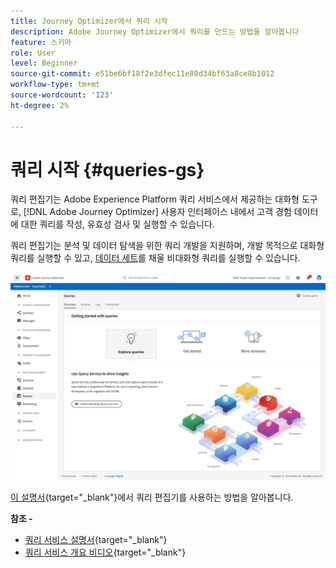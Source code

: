 ```yaml
---
title: Journey Optimizer에서 쿼리 시작
description: Adobe Journey Optimizer에서 쿼리를 만드는 방법을 알아봅니다
feature: 스키마
role: User
level: Beginner
source-git-commit: e51be6bf18f2e3dfec11e80d34bf63a8ce8b1012
workflow-type: tm+mt
source-wordcount: '123'
ht-degree: 2%

---
```


# 쿼리 시작 {#queries-gs}

쿼리 편집기는 Adobe Experience Platform 쿼리 서비스에서 제공하는 대화형 도구로, [!DNL Adobe Journey Optimizer] 사용자 인터페이스 내에서 고객 경험 데이터에 대한 쿼리를 작성, 유효성 검사 및 실행할 수 있습니다.

쿼리 편집기는 분석 및 데이터 탐색을 위한 쿼리 개발을 지원하며, 개발 목적으로 대화형 쿼리를 실행할 수 있고, [데이터 세트](get-started-datasets.md)를 채울 비대화형 쿼리를 실행할 수 있습니다.


![](assets/queries-home.png)

[이 설명서](https://experienceleague.adobe.com/docs/experience-platform/query/ui/user-guide.html){target=&quot;_blank&quot;}에서 쿼리 편집기를 사용하는 방법을 알아봅니다.

**참조 -**

* [쿼리 서비스 설명서](https://experienceleague-review.corp.adobe.com/docs/experience-platform/query/home.html){target=&quot;_blank&quot;}
* [쿼리 서비스 개요 비디오](https://experienceleague-review.corp.adobe.com/docs/platform-learn/tutorials/queries/understanding-query-service.html){target=&quot;_blank&quot;}
